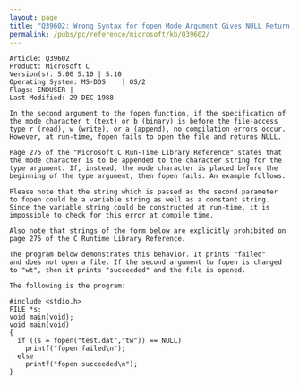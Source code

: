 ```yaml
---
layout: page
title: "Q39602: Wrong Syntax for fopen Mode Argument Gives NULL Return Value"
permalink: /pubs/pc/reference/microsoft/kb/Q39602/
---
```


	Article: Q39602
	Product: Microsoft C
	Version(s): 5.00 5.10 | 5.10
	Operating System: MS-DOS    | OS/2
	Flags: ENDUSER |
	Last Modified: 29-DEC-1988
	
	In the second argument to the fopen function, if the specification of
	the mode character t (text) or b (binary) is before the file-access
	type r (read), w (write), or a (append), no compilation errors occur.
	However, at run-time, fopen fails to open the file and returns NULL.
	
	Page 275 of the "Microsoft C Run-Time Library Reference" states that
	the mode character is to be appended to the character string for the
	type argument. If, instead, the mode character is placed before the
	beginning of the type argument, then fopen fails. An example follows.
	
	Please note that the string which is passed as the second parameter
	to fopen could be a variable string as well as a constant string.
	Since the variable string could be constructed at run-time, it is
	impossible to check for this error at compile time.
	
	Also note that strings of the form below are explicitly prohibited on
	page 275 of the C Runtime Library Reference.
	
	The program below demonstrates this behavior. It prints "failed"
	and does not open a file. If the second argument to fopen is changed
	to "wt", then it prints "succeeded" and the file is opened.
	
	The following is the program:
	
	#include <stdio.h>
	FILE *s;
	void main(void);
	void main(void)
	{
	  if ((s = fopen("test.dat","tw")) == NULL)
	    printf("fopen failed\n");
	  else
	    printf("fopen succeeded\n");
	}
